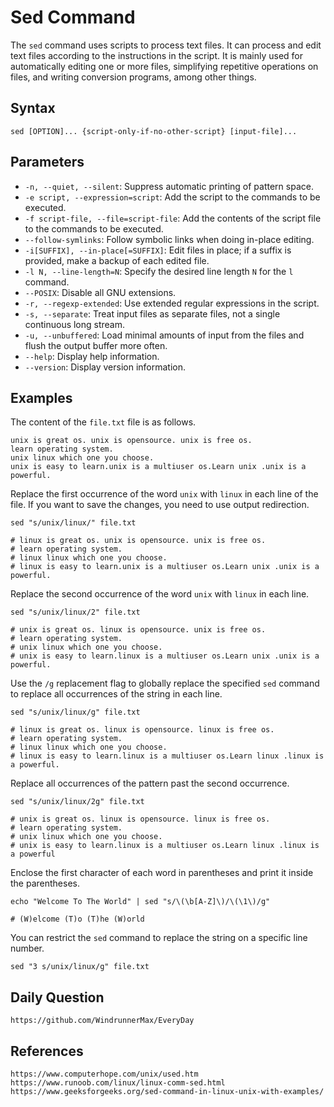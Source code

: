 # Sed Command

The `sed` command uses scripts to process text files. It can process and edit text files according to the instructions in the script. It is mainly used for automatically editing one or more files, simplifying repetitive operations on files, and writing conversion programs, among other things.

## Syntax

```shell
sed [OPTION]... {script-only-if-no-other-script} [input-file]...
```

## Parameters
* `-n, --quiet, --silent`: Suppress automatic printing of pattern space.
* `-e script, --expression=script`: Add the script to the commands to be executed.
* `-f script-file, --file=script-file`: Add the contents of the script file to the commands to be executed.
* `--follow-symlinks`: Follow symbolic links when doing in-place editing.
* `-i[SUFFIX], --in-place[=SUFFIX]`: Edit files in place; if a suffix is provided, make a backup of each edited file.
* `-l N, --line-length=N`: Specify the desired line length `N` for the `l` command.
* `--POSIX`: Disable all GNU extensions.
* `-r, --regexp-extended`: Use extended regular expressions in the script.
* `-s, --separate`: Treat input files as separate files, not a single continuous long stream.
* `-u, --unbuffered`: Load minimal amounts of input from the files and flush the output buffer more often.
* `--help`: Display help information.
* `--version`: Display version information.

## Examples
The content of the `file.txt` file is as follows.

```
unix is great os. unix is opensource. unix is free os.
learn operating system.
unix linux which one you choose.
unix is easy to learn.unix is a multiuser os.Learn unix .unix is a powerful.
```

Replace the first occurrence of the word `unix` with `linux` in each line of the file. If you want to save the changes, you need to use output redirection.

```shell
sed "s/unix/linux/" file.txt

# linux is great os. unix is opensource. unix is free os.
# learn operating system.
# linux linux which one you choose.
# linux is easy to learn.unix is a multiuser os.Learn unix .unix is a powerful.

```

Replace the second occurrence of the word `unix` with `linux` in each line.

```shell
sed "s/unix/linux/2" file.txt

# unix is great os. linux is opensource. unix is free os.
# learn operating system.
# unix linux which one you choose.
# unix is easy to learn.linux is a multiuser os.Learn unix .unix is a powerful.
```

Use the `/g` replacement flag to globally replace the specified `sed` command to replace all occurrences of the string in each line.

```shell
sed "s/unix/linux/g" file.txt

# linux is great os. linux is opensource. linux is free os.
# learn operating system.
# linux linux which one you choose.
# linux is easy to learn.linux is a multiuser os.Learn linux .linux is a powerful.
```

Replace all occurrences of the pattern past the second occurrence.

```shell
sed "s/unix/linux/2g" file.txt

# unix is great os. linux is opensource. linux is free os.
# learn operating system.
# unix linux which one you choose.
# unix is easy to learn.linux is a multiuser os.Learn linux .linux is a powerful
```

Enclose the first character of each word in parentheses and print it inside the parentheses.

```shell
echo "Welcome To The World" | sed "s/\(\b[A-Z]\)/\(\1\)/g"

# (W)elcome (T)o (T)he (W)orld
```

You can restrict the `sed` command to replace the string on a specific line number.

```shell
sed "3 s/unix/linux/g" file.txt
```


## Daily Question

```
https://github.com/WindrunnerMax/EveryDay
```

## References

```
https://www.computerhope.com/unix/used.htm
https://www.runoob.com/linux/linux-comm-sed.html
https://www.geeksforgeeks.org/sed-command-in-linux-unix-with-examples/
```
